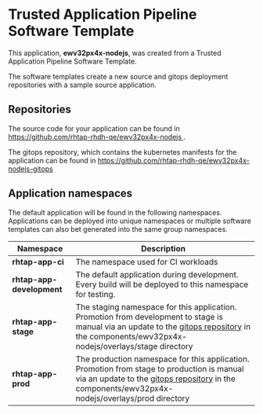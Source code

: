 # Trusted Application Pipeline Software Template

This application, **ewv32px4x-nodejs**, was created from a Trusted Application Pipeline Software Template.

The software templates create a new source and gitops deployment repositories with a sample source application. 

## Repositories

The source code for your application can be found in [https://github.com/rhtap-rhdh-qe/ewv32px4x-nodejs ](https://github.com/rhtap-rhdh-qe/ewv32px4x-nodejs ).
 
The gitops repository, which contains the kubernetes manifests for the application can be found in 
[https://github.com/rhtap-rhdh-qe/ewv32px4x-nodejs-gitops ](https://github.com/rhtap-rhdh-qe/ewv32px4x-nodejs-gitops ) 

## Application namespaces 

The default application will be found in the following namespaces. Applications can be deployed into unique namespaces or multiple software templates can also bet generated into the same group namespaces.  

|  Namespace   |  Description   |  
| -------- | -------- |
| **rhtap-app-ci** | The namespace used for CI workloads |
| **rhtap-app-development** | The default application during development. Every build will be deployed to this namespace for testing. |
| **rhtap-app-stage** | The staging namespace for this application. Promotion from development to stage is manual via an update to the [gitops repository](https://github.com/rhtap-rhdh-qe/ewv32px4x-nodejs-gitops ) in the components/ewv32px4x-nodejs/overlays/stage directory |
| **rhtap-app-prod** | The production namespace for this application. Promotion from stage to production is manual via an update to the [gitops repository](https://github.com/rhtap-rhdh-qe/ewv32px4x-nodejs-gitops ) in the components/ewv32px4x-nodejs/overlays/prod directory |